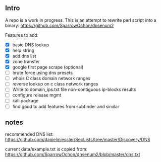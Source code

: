 ## Intro

A repo is a work in progress.
This is an attempt to rewrite perl script into a binary:
https://github.com/SparrowOchon/dnsenum2

Features to add:

- [x] basic DNS lookup
- [x] help string
- [x] add dns list
- [x] zone transfer
- [x] google first page scrape (optional)
- [ ] brute force using dns presets
- [ ] whois C class domain network ranges
- [ ] reverse lookup on c class network ranges
- [ ] Write to domain_ips.txt file non-contiguous ip-blocks results
- [ ] configure release mgmt
- [ ] kali package
- [ ] find good to add features from subfinder and similar

## notes

recommended DNS list:
https://github.com/danielmiessler/SecLists/tree/master/Discovery/DNS

current data/example.txt is copied from:
https://github.com/SparrowOchon/dnsenum2/blob/master/dns.txt
